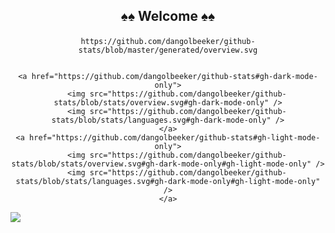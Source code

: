 ## <p align="center">:spades::spades: Welcome :spades::spades:

<div align="center">
    
    https://github.com/dangolbeeker/github-stats/blob/master/generated/overview.svg
    
    
    <a href="https://github.com/dangolbeeker/github-stats#gh-dark-mode-only">
        <img src="https://github.com/dangolbeeker/github-stats/blob/stats/overview.svg#gh-dark-mode-only" />
        <img src="https://github.com/dangolbeeker/github-stats/blob/stats/languages.svg#gh-dark-mode-only" />
    </a>
    <a href="https://github.com/dangolbeeker/github-stats#gh-light-mode-only">
        <img src="https://github.com/dangolbeeker/github-stats/blob/stats/overview.svg#gh-dark-mode-only#gh-light-mode-only" />
        <img src="https://github.com/dangolbeeker/github-stats/blob/stats/languages.svg#gh-dark-mode-only#gh-light-mode-only" />
    </a>
</div>

<a href="https://www.linkedin.com/in/realscottbeeker/" rel="nofollow">
    <img src="https://camo.githubusercontent.com/a493f6833f99fb3c85788d6d9305e6b7a42b838e5ee5d138fd9a8214a7e77472/68747470733a2f2f696d672e736869656c64732e696f2f62616467652f6c696e6b6564696e2d2532333030373742352e7376673f267374796c653d666f722d7468652d6261646765266c6f676f3d6c696e6b6564696e266c6f676f436f6c6f723d7768697465" data-canonical-src="https://img.shields.io/badge/linkedin-%230077B5.svg?&amp;style=for-the-badge&amp;logo=linkedin&amp;logoColor=white" style="max-width:100%;">
  </a></p>

<!--
**dangolbeeker/dangolbeeker** is a ✨ _special_ ✨ repository because its `README.md` (this file) appears on your GitHub profile.

<a href="https://www.linkedin.com/in/realscottbeeker/" rel="nofollow">
    <img src="https://camo.githubusercontent.com/a493f6833f99fb3c85788d6d9305e6b7a42b838e5ee5d138fd9a8214a7e77472/68747470733a2f2f696d672e736869656c64732e696f2f62616467652f6c696e6b6564696e2d2532333030373742352e7376673f267374796c653d666f722d7468652d6261646765266c6f676f3d6c696e6b6564696e266c6f676f436f6c6f723d7768697465" data-canonical-src="https://img.shields.io/badge/linkedin-%230077B5.svg?&amp;style=for-the-badge&amp;logo=linkedin&amp;logoColor=white" style="max-width:100%;">
  </a>

Here are some ideas to get you started:

- 🔭 I’m currently working on ...
- 🌱 I’m currently learning ...
- 👯 I’m looking to collaborate on ...
- 🤔 I’m looking for help with ...
- 💬 Ask me about ...
- 📫 How to reach me: ...
- 😄 Pronouns: ...
- ⚡ Fun fact: ...
-->
